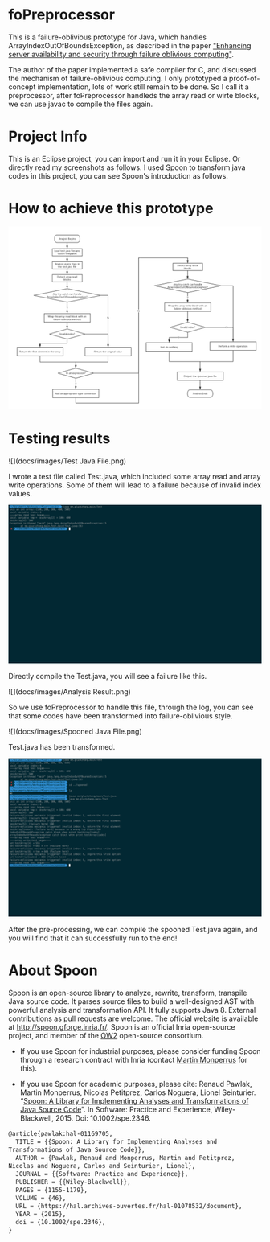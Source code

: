 # foPreprocessor
This is a failure-oblivious prototype for Java, which handles ArrayIndexOutOfBoundsException, as described in the paper ["Enhancing server availability and security through failure oblivious computing"](https://www.google.com.hk/url?sa=t&rct=j&q=&esrc=s&source=web&cd=1&cad=rja&uact=8&ved=0ahUKEwiqmrzD_PvVAhUEf7wKHQK0CgMQFggkMAA&url=%68%74%74%70%73%3a%2f%2f%70%65%6f%70%6c%65%2e%63%73%61%69%6c%2e%6d%69%74%2e%65%64%75%2f%72%69%6e%61%72%64%2f%70%61%70%65%72%2f%6f%73%64%69%30%34%2e%70%64%66&usg=AFQjCNHb63_6oMCpTUpRghm_6ZWWTg7pYQ).

The author of the paper implemented a safe compiler for C, and discussed the mechanism of failure-oblivious computing. I only prototyped a proof-of-concept implementation, lots of work still remain to be done. So I call it a preprocessor, after foPreprocessor handleds the array read or wirte blocks, we can use javac to compile the files again.

# Project Info
This is an Eclipse project, you can import and run it in your Eclipse. Or directly read my screenshots as follows. I used Spoon to transform java codes in this project, you can see Spoon's introduction as follows.

# How to achieve this prototype

![](docs/images/FoPreprocessor.png)

# Testing results

![](docs/images/Test Java File.png)

I wrote a test file called Test.java, which included some array read and array write operations. Some of them will lead to a failure because of invalid index values.

![](docs/images/Before.png)

Directly compile the Test.java, you will see a failure like this.

![](docs/images/Analysis Result.png)

So we use foPreprocessor to handle this file, through the log, you can see that some codes have been transformed into failure-oblivious style.

![](docs/images/Spooned Java File.png)

Test.java has been transformed.

![](docs/images/After.png)

After the pre-processing, we can compile the spooned Test.java again, and you will find that it can successfully run to the end!

# About Spoon

Spoon is an open-source library to analyze, rewrite, transform, transpile Java source code. It parses source files to build a well-designed AST with powerful analysis and transformation API. It fully supports Java 8.
External contributions as pull requests are welcome.
The official website is available at <http://spoon.gforge.inria.fr/>.
Spoon is an official Inria open-source project, and member of the [OW2](https://www.ow2.org/) open-source consortium.

- If you use Spoon for industrial purposes, please consider funding Spoon through a research contract with Inria (contact [Martin Monperrus](http://monperrus.net/martin/) for this).

- If you use Spoon for academic purposes, please cite: Renaud Pawlak, Martin Monperrus, Nicolas Petitprez, Carlos Noguera, Lionel Seinturier. “[Spoon: A Library for Implementing Analyses and Transformations of Java Source Code](https://hal.archives-ouvertes.fr/hal-01078532/document)”. In Software: Practice and Experience, Wiley-Blackwell, 2015. Doi: 10.1002/spe.2346.

```
@article{pawlak:hal-01169705,
  TITLE = {{Spoon: A Library for Implementing Analyses and Transformations of Java Source Code}},
  AUTHOR = {Pawlak, Renaud and Monperrus, Martin and Petitprez, Nicolas and Noguera, Carlos and Seinturier, Lionel},
  JOURNAL = {{Software: Practice and Experience}},
  PUBLISHER = {{Wiley-Blackwell}},
  PAGES = {1155-1179},
  VOLUME = {46},
  URL = {https://hal.archives-ouvertes.fr/hal-01078532/document},
  YEAR = {2015},
  doi = {10.1002/spe.2346},
}
